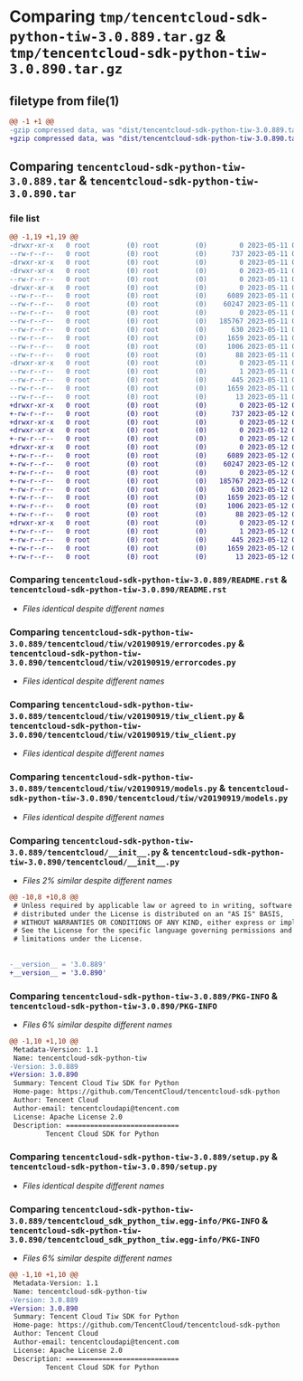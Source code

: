 # Comparing `tmp/tencentcloud-sdk-python-tiw-3.0.889.tar.gz` & `tmp/tencentcloud-sdk-python-tiw-3.0.890.tar.gz`

## filetype from file(1)

```diff
@@ -1 +1 @@
-gzip compressed data, was "dist/tencentcloud-sdk-python-tiw-3.0.889.tar", last modified: Thu May 11 03:23:42 2023, max compression
+gzip compressed data, was "dist/tencentcloud-sdk-python-tiw-3.0.890.tar", last modified: Fri May 12 04:13:44 2023, max compression
```

## Comparing `tencentcloud-sdk-python-tiw-3.0.889.tar` & `tencentcloud-sdk-python-tiw-3.0.890.tar`

### file list

```diff
@@ -1,19 +1,19 @@
-drwxr-xr-x   0 root         (0) root         (0)        0 2023-05-11 03:23:42.000000 tencentcloud-sdk-python-tiw-3.0.889/
--rw-r--r--   0 root         (0) root         (0)      737 2023-05-11 03:23:41.000000 tencentcloud-sdk-python-tiw-3.0.889/README.rst
-drwxr-xr-x   0 root         (0) root         (0)        0 2023-05-11 03:23:42.000000 tencentcloud-sdk-python-tiw-3.0.889/tencentcloud/
-drwxr-xr-x   0 root         (0) root         (0)        0 2023-05-11 03:23:42.000000 tencentcloud-sdk-python-tiw-3.0.889/tencentcloud/tiw/
--rw-r--r--   0 root         (0) root         (0)        0 2023-05-11 03:23:41.000000 tencentcloud-sdk-python-tiw-3.0.889/tencentcloud/tiw/__init__.py
-drwxr-xr-x   0 root         (0) root         (0)        0 2023-05-11 03:23:42.000000 tencentcloud-sdk-python-tiw-3.0.889/tencentcloud/tiw/v20190919/
--rw-r--r--   0 root         (0) root         (0)     6089 2023-05-11 03:23:41.000000 tencentcloud-sdk-python-tiw-3.0.889/tencentcloud/tiw/v20190919/errorcodes.py
--rw-r--r--   0 root         (0) root         (0)    60247 2023-05-11 03:23:41.000000 tencentcloud-sdk-python-tiw-3.0.889/tencentcloud/tiw/v20190919/tiw_client.py
--rw-r--r--   0 root         (0) root         (0)        0 2023-05-11 03:23:41.000000 tencentcloud-sdk-python-tiw-3.0.889/tencentcloud/tiw/v20190919/__init__.py
--rw-r--r--   0 root         (0) root         (0)   185767 2023-05-11 03:23:41.000000 tencentcloud-sdk-python-tiw-3.0.889/tencentcloud/tiw/v20190919/models.py
--rw-r--r--   0 root         (0) root         (0)      630 2023-05-11 03:23:41.000000 tencentcloud-sdk-python-tiw-3.0.889/tencentcloud/__init__.py
--rw-r--r--   0 root         (0) root         (0)     1659 2023-05-11 03:23:42.000000 tencentcloud-sdk-python-tiw-3.0.889/PKG-INFO
--rw-r--r--   0 root         (0) root         (0)     1006 2023-05-11 03:23:41.000000 tencentcloud-sdk-python-tiw-3.0.889/setup.py
--rw-r--r--   0 root         (0) root         (0)       88 2023-05-11 03:23:42.000000 tencentcloud-sdk-python-tiw-3.0.889/setup.cfg
-drwxr-xr-x   0 root         (0) root         (0)        0 2023-05-11 03:23:42.000000 tencentcloud-sdk-python-tiw-3.0.889/tencentcloud_sdk_python_tiw.egg-info/
--rw-r--r--   0 root         (0) root         (0)        1 2023-05-11 03:23:42.000000 tencentcloud-sdk-python-tiw-3.0.889/tencentcloud_sdk_python_tiw.egg-info/dependency_links.txt
--rw-r--r--   0 root         (0) root         (0)      445 2023-05-11 03:23:42.000000 tencentcloud-sdk-python-tiw-3.0.889/tencentcloud_sdk_python_tiw.egg-info/SOURCES.txt
--rw-r--r--   0 root         (0) root         (0)     1659 2023-05-11 03:23:42.000000 tencentcloud-sdk-python-tiw-3.0.889/tencentcloud_sdk_python_tiw.egg-info/PKG-INFO
--rw-r--r--   0 root         (0) root         (0)       13 2023-05-11 03:23:42.000000 tencentcloud-sdk-python-tiw-3.0.889/tencentcloud_sdk_python_tiw.egg-info/top_level.txt
+drwxr-xr-x   0 root         (0) root         (0)        0 2023-05-12 04:13:44.000000 tencentcloud-sdk-python-tiw-3.0.890/
+-rw-r--r--   0 root         (0) root         (0)      737 2023-05-12 04:13:44.000000 tencentcloud-sdk-python-tiw-3.0.890/README.rst
+drwxr-xr-x   0 root         (0) root         (0)        0 2023-05-12 04:13:44.000000 tencentcloud-sdk-python-tiw-3.0.890/tencentcloud/
+drwxr-xr-x   0 root         (0) root         (0)        0 2023-05-12 04:13:44.000000 tencentcloud-sdk-python-tiw-3.0.890/tencentcloud/tiw/
+-rw-r--r--   0 root         (0) root         (0)        0 2023-05-12 04:13:44.000000 tencentcloud-sdk-python-tiw-3.0.890/tencentcloud/tiw/__init__.py
+drwxr-xr-x   0 root         (0) root         (0)        0 2023-05-12 04:13:44.000000 tencentcloud-sdk-python-tiw-3.0.890/tencentcloud/tiw/v20190919/
+-rw-r--r--   0 root         (0) root         (0)     6089 2023-05-12 04:13:44.000000 tencentcloud-sdk-python-tiw-3.0.890/tencentcloud/tiw/v20190919/errorcodes.py
+-rw-r--r--   0 root         (0) root         (0)    60247 2023-05-12 04:13:44.000000 tencentcloud-sdk-python-tiw-3.0.890/tencentcloud/tiw/v20190919/tiw_client.py
+-rw-r--r--   0 root         (0) root         (0)        0 2023-05-12 04:13:44.000000 tencentcloud-sdk-python-tiw-3.0.890/tencentcloud/tiw/v20190919/__init__.py
+-rw-r--r--   0 root         (0) root         (0)   185767 2023-05-12 04:13:44.000000 tencentcloud-sdk-python-tiw-3.0.890/tencentcloud/tiw/v20190919/models.py
+-rw-r--r--   0 root         (0) root         (0)      630 2023-05-12 04:13:44.000000 tencentcloud-sdk-python-tiw-3.0.890/tencentcloud/__init__.py
+-rw-r--r--   0 root         (0) root         (0)     1659 2023-05-12 04:13:44.000000 tencentcloud-sdk-python-tiw-3.0.890/PKG-INFO
+-rw-r--r--   0 root         (0) root         (0)     1006 2023-05-12 04:13:44.000000 tencentcloud-sdk-python-tiw-3.0.890/setup.py
+-rw-r--r--   0 root         (0) root         (0)       88 2023-05-12 04:13:44.000000 tencentcloud-sdk-python-tiw-3.0.890/setup.cfg
+drwxr-xr-x   0 root         (0) root         (0)        0 2023-05-12 04:13:44.000000 tencentcloud-sdk-python-tiw-3.0.890/tencentcloud_sdk_python_tiw.egg-info/
+-rw-r--r--   0 root         (0) root         (0)        1 2023-05-12 04:13:44.000000 tencentcloud-sdk-python-tiw-3.0.890/tencentcloud_sdk_python_tiw.egg-info/dependency_links.txt
+-rw-r--r--   0 root         (0) root         (0)      445 2023-05-12 04:13:44.000000 tencentcloud-sdk-python-tiw-3.0.890/tencentcloud_sdk_python_tiw.egg-info/SOURCES.txt
+-rw-r--r--   0 root         (0) root         (0)     1659 2023-05-12 04:13:44.000000 tencentcloud-sdk-python-tiw-3.0.890/tencentcloud_sdk_python_tiw.egg-info/PKG-INFO
+-rw-r--r--   0 root         (0) root         (0)       13 2023-05-12 04:13:44.000000 tencentcloud-sdk-python-tiw-3.0.890/tencentcloud_sdk_python_tiw.egg-info/top_level.txt
```

### Comparing `tencentcloud-sdk-python-tiw-3.0.889/README.rst` & `tencentcloud-sdk-python-tiw-3.0.890/README.rst`

 * *Files identical despite different names*

### Comparing `tencentcloud-sdk-python-tiw-3.0.889/tencentcloud/tiw/v20190919/errorcodes.py` & `tencentcloud-sdk-python-tiw-3.0.890/tencentcloud/tiw/v20190919/errorcodes.py`

 * *Files identical despite different names*

### Comparing `tencentcloud-sdk-python-tiw-3.0.889/tencentcloud/tiw/v20190919/tiw_client.py` & `tencentcloud-sdk-python-tiw-3.0.890/tencentcloud/tiw/v20190919/tiw_client.py`

 * *Files identical despite different names*

### Comparing `tencentcloud-sdk-python-tiw-3.0.889/tencentcloud/tiw/v20190919/models.py` & `tencentcloud-sdk-python-tiw-3.0.890/tencentcloud/tiw/v20190919/models.py`

 * *Files identical despite different names*

### Comparing `tencentcloud-sdk-python-tiw-3.0.889/tencentcloud/__init__.py` & `tencentcloud-sdk-python-tiw-3.0.890/tencentcloud/__init__.py`

 * *Files 2% similar despite different names*

```diff
@@ -10,8 +10,8 @@
 # Unless required by applicable law or agreed to in writing, software
 # distributed under the License is distributed on an "AS IS" BASIS,
 # WITHOUT WARRANTIES OR CONDITIONS OF ANY KIND, either express or implied.
 # See the License for the specific language governing permissions and
 # limitations under the License.
 
 
-__version__ = '3.0.889'
+__version__ = '3.0.890'
```

### Comparing `tencentcloud-sdk-python-tiw-3.0.889/PKG-INFO` & `tencentcloud-sdk-python-tiw-3.0.890/PKG-INFO`

 * *Files 6% similar despite different names*

```diff
@@ -1,10 +1,10 @@
 Metadata-Version: 1.1
 Name: tencentcloud-sdk-python-tiw
-Version: 3.0.889
+Version: 3.0.890
 Summary: Tencent Cloud Tiw SDK for Python
 Home-page: https://github.com/TencentCloud/tencentcloud-sdk-python
 Author: Tencent Cloud
 Author-email: tencentcloudapi@tencent.com
 License: Apache License 2.0
 Description: ============================
         Tencent Cloud SDK for Python
```

### Comparing `tencentcloud-sdk-python-tiw-3.0.889/setup.py` & `tencentcloud-sdk-python-tiw-3.0.890/setup.py`

 * *Files identical despite different names*

### Comparing `tencentcloud-sdk-python-tiw-3.0.889/tencentcloud_sdk_python_tiw.egg-info/PKG-INFO` & `tencentcloud-sdk-python-tiw-3.0.890/tencentcloud_sdk_python_tiw.egg-info/PKG-INFO`

 * *Files 6% similar despite different names*

```diff
@@ -1,10 +1,10 @@
 Metadata-Version: 1.1
 Name: tencentcloud-sdk-python-tiw
-Version: 3.0.889
+Version: 3.0.890
 Summary: Tencent Cloud Tiw SDK for Python
 Home-page: https://github.com/TencentCloud/tencentcloud-sdk-python
 Author: Tencent Cloud
 Author-email: tencentcloudapi@tencent.com
 License: Apache License 2.0
 Description: ============================
         Tencent Cloud SDK for Python
```

